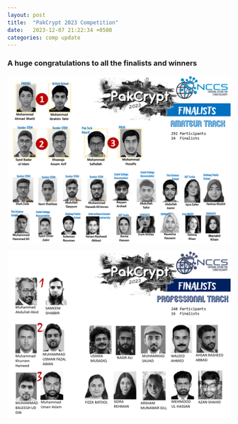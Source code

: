 ```yaml
---
layout: post
title:  "PakCrypt 2023 Competition"
date:   2023-12-07 21:22:34 +0500
categories: comp update
---
```

### A huge congratulations to all the finalists and winners

![Amateur Track](/assets/images/pakcrypt23/amotrackwinner.png)

![Professional Track](./assets/images/pakcrypt23/protrackwinner.png)
